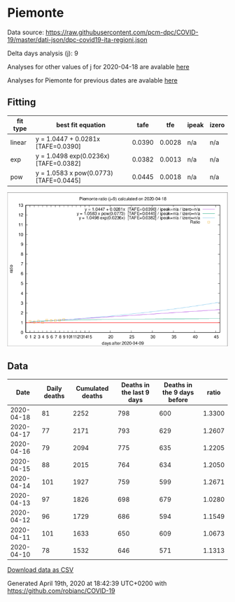 # Piemonte

Data source: https://raw.githubusercontent.com/pcm-dpc/COVID-19/master/dati-json/dpc-covid19-ita-regioni.json

Delta days analysis (j): 9

Analyses for other values of j for 2020-04-18 are avalable [here](../2020-04-18/README.md)

Analyses for Piemonte for previous dates are avalable [here](../README.md)

## Fitting 
|fit type|best fit equation|tafe|tfe|ipeak|izero|
|-------|-----|--------|------|---|---|
|linear|y = 1.0447 + 0.0281x  [TAFE=0.0390]|0.0390|0.0028|n/a|n/a|
|exp|y = 1.0498 exp(0.0236x)  [TAFE=0.0382]|0.0382|0.0013|n/a|n/a|
|pow|y = 1.0583 x pow(0.0773)  [TAFE=0.0445]|0.0445|0.0018|n/a|n/a|

![Plot](COVID-19_piemonte_j9_2020-04-18.png)

## Data
|Date|Daily deaths|Cumulated deaths|Deaths in the last 9 days|Deaths in the 9 days before|ratio|
|----|----------|-----------|-------|--------------------|-----|
|2020-04-18|81|2252|798|600|1.3300|
|2020-04-17|77|2171|793|629|1.2607|
|2020-04-16|79|2094|775|635|1.2205|
|2020-04-15|88|2015|764|634|1.2050|
|2020-04-14|101|1927|759|599|1.2671|
|2020-04-13|97|1826|698|679|1.0280|
|2020-04-12|96|1729|686|594|1.1549|
|2020-04-11|101|1633|650|609|1.0673|
|2020-04-10|78|1532|646|571|1.1313|

[Download data as CSV](COVID-19_piemonte_j9_2020-04-18.csv)

Generated April 19th, 2020 at 18:42:39 UTC+0200 with https://github.com/robianc/COVID-19
